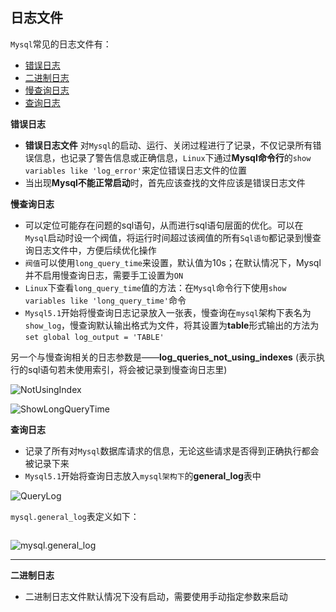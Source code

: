 ## 日志文件

`Mysql`常见的日志文件有：

+ <a href="#errorLog">错误日志</a>
+ <a href="#binaryLog">二进制日志</a>
+ <a href="#slowLog">慢查询日志</a>
+ <a href="#queryLog">查询日志</a>




<a name="errorLog">**错误日志**</a>

+ **错误日志文件** 对`Mysql`的启动、运行、关闭过程进行了记录，不仅记录所有错误信息，也记录了警告信息或正确信息，`Linux`下通过**Mysql命令行**的`show variables like 'log_error'`来定位错误日志文件的位置
+ 当出现**Mysql不能正常启动**时，首先应该查找的文件应该是错误日志文件




<a name="slowLog">**慢查询日志**</a>

+ 可以定位可能存在问题的sql语句，从而进行sql语句层面的优化。可以在`Mysql`启动时设一个阀值，将运行时间超过该阀值的所有`Sql语句`都记录到慢查询日志文件中，方便后续优化操作
+ `阀值`可以使用`long_query_time`来设置，默认值为10s；在默认情况下，Mysql并不启用慢查询日志，需要手工设置为`ON`
+ `Linux`下查看`long_query_time`值的方法：在`Mysql`命令行下使用`show variables like 'long_query_time'`命令
+ `Mysql5.1`开始将慢查询日志记录放入一张表，慢查询在`mysql`架构下表名为`show_log`，慢查询默认输出格式为文件，将其设置为**table**形式输出的方法为`set global log_output = 'TABLE'`




另一个与慢查询相关的日志参数是——**log_queries_not_using_indexes** (表示执行的sql语句若未使用索引，将会被记录到慢查询日志里)

![NotUsingIndex]()





![ShowLongQueryTime]()



<a name="queryLog">**查询日志**</a>

+ 记录了所有对`Mysql`数据库请求的信息，无论这些请求是否得到正确执行都会被记录下来
+ `Mysql5.1`开始将查询日志放入`mysql架构下`的**general_log**表中




![QueryLog]()



`mysql.general_log`表定义如下：

```mysql

```



![mysql.general_log]()



---

<a name="binaryLog">**二进制日志**</a>

+ 二进制日志文件默认情况下没有启动，需要使用手动指定参数来启动